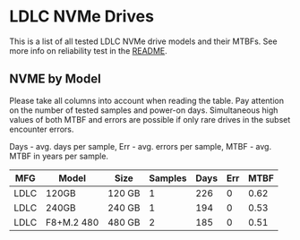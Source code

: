 LDLC NVMe Drives
================

This is a list of all tested LDLC NVMe drive models and their MTBFs. See more
info on reliability test in the [README](https://github.com/linuxhw/SMART).

NVME by Model
------------

Please take all columns into account when reading the table. Pay attention on the
number of tested samples and power-on days. Simultaneous high values of both MTBF
and errors are possible if only rare drives in the subset encounter errors.

Days - avg. days per sample,
Err  - avg. errors per sample,
MTBF - avg. MTBF in years per sample.

| MFG       | Model              | Size   | Samples | Days  | Err   | MTBF |
|-----------|--------------------|--------|---------|-------|-------|------|
| LDLC      | 120GB              | 120 GB | 1       | 226   | 0     | 0.62   |
| LDLC      | 240GB              | 240 GB | 1       | 194   | 0     | 0.53   |
| LDLC      | F8+M.2 480         | 480 GB | 2       | 185   | 0     | 0.51   |
